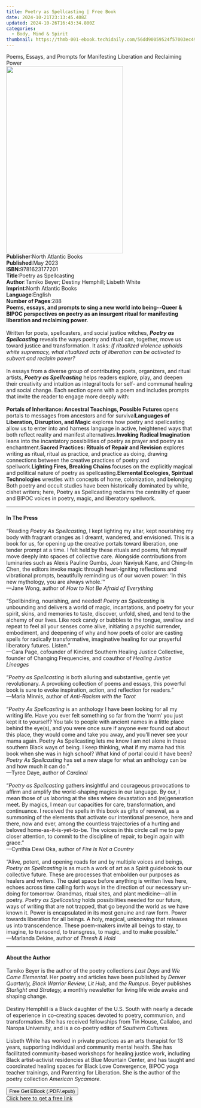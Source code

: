 ```yaml
---
title: Poetry as Spellcasting | Free Book
date: 2024-10-21T23:13:45.408Z
updated: 2024-10-26T16:43:34.800Z
categories:
  - Body, Mind & Spirit
thumbnail: https://thmb-001-ebook.techidaily.com/56dd90059524f57003ec498d8352ef412422f97085b423e49d8eb33690466c71.jpg
---
```

<main id="book-container">
  <div class="flex flex-col">
    <div class="book-brief flex-1 py-6 px-4 sm:p-6 md:py-10 md:px-8">
      <!-- brief-->
      <div class="book-brief-main">
        Poems, Essays, and Prompts for Manifesting Liberation and Reclaiming
        Power
      </div>
    </div>
    <div
      class="book-meta-info flex-1 grid gap-4 col-start-1 col-end-3 row-start-1 sm:mb-6 sm:grid-cols-4 lg:gap-6 lg:col-start-2 lg:row-end-6 lg:row-span-6 lg:mb-0"
    >
      <div
        class="book-meta-info-left place-content-center mt-4 p-4 text-sm leading-6 col-start-2 col-span-2 dark:text-slate-400"
      >
        <img
          class="w-full h-500 object-cover rounded-lg sm:h-255 sm:col-span-2 lg:col-span-full"
          src="https://img-001-ebook.techidaily.com/0a17a1be5ca463bd53aa9d3bd0be0cbbf193520619a0873fcbb5cc72d918fd31.jpg"
          alt=""
          width="312"
          height="500"
        />
      </div>
      <div
        class="book-meta-info-right mt-2 col-start-1 row-start-2 col-span-3 self-center"
      >
        <!-- meta data  -->
        <div class="flex flex-col px-4 md:px-8">
          <div class="flex-1">
            <strong>Publisher</strong>:<span class="px-2"
              >North Atlantic Books</span
            >
          </div>
          <div class="flex-1">
            <strong>Published</strong>:<span class="px-2">May 2023</span>
          </div>
          <div class="flex-1">
            <strong>ISBN</strong>:<span class="px-2">9781623177201</span>
          </div>
          <div class="flex-1">
            <strong>Title</strong>:<span class="px-2"
              >Poetry as Spellcasting</span
            >
          </div>
          <div class="flex-1">
            <strong>Author</strong>:<span class="px-2"
              >Tamiko Beyer; Destiny Hemphill; Lisbeth White</span
            >
          </div>
          <div class="flex-1">
            <strong>Imprint</strong>:<span class="px-2"
              >North Atlantic Books</span
            >
          </div>
          <div class="flex-1">
            <strong>Language</strong>:<span class="px-2">English</span>
          </div>
          <div class="flex-1">
            <strong>Number of Pages</strong>:<span class="px-2">288</span>
          </div>
        </div>
      </div>
    </div>
    <div class="book-description flex-1 py-6 px-4 sm:p-6 md:py-10 md:px-8">
      <div class="book-description-main">
        <div accordion-content="" id="description">
          <b
            >Poems, essays, and prompts to sing a new world into being--Queer
            &amp; BIPOC perspectives on poetry as an insurgent ritual for
            manifesting liberation and reclaiming power.</b
          ><br /><br />Written for poets, spellcasters, and social justice
          witches, <i><b>Poetry as Spellcasting</b></i> reveals the ways poetry
          and ritual can, together, move us toward justice and transformation.
          It asks:
          <i
            >If ritualized violence upholds white supremacy, what ritualized
            acts of liberation can be activated to subvert and reclaim power?</i
          ><br /><br />In essays from a diverse group of contributing poets,
          organizers, and ritual artists,
          <i><b>Poetry as Spellcasting</b></i> helps readers explore, play, and
          deepen their creativity and intuition as integral tools for self- and
          communal healing and social change. Each section opens with a poem and
          includes prompts that invite the reader to engage more deeply with:<br /><br /><b
            >Portals of Inheritance: Ancestral Teachings, Possible Futures </b
          >opens portals to messages from ancestors and for survival<b
            >Languages of Liberation, Disruption, and Magic</b
          >
          explores how poetry and spellcasting allow us to enter into and
          harness language in active, heightened ways that both reflect reality
          and manifest alternatives.<b>Invoking Radical Imagination</b> leans
          into the incantatory possibilities of poetry as prayer and poetry as
          enchantment.<b>Sacred Practices: Rituals of Repair and Revision</b>
          explores writing as ritual, ritual as practice, and practice as doing,
          drawing connections between the creative practices of poetry and
          spellwork.<b>Lighting Fires, Breaking Chains </b>focuses on the
          explicitly magical and political nature of poetry as spellcasting.<b
            >Elemental Ecologies, Spiritual Technologies </b
          >wrestles with concepts of home, colonization, and belonging<br />Both
          poetry and occult studies have been historically dominated by white,
          cishet writers; here, Poetry as Spellcasting reclaims the centrality
          of queer and BIPOC voices in poetry, magic, and liberatory spellwork.
        </div>
        <div class="accordion-fader"></div>
      </div>
    </div>
    <div class="book-excerpts flex-1 py-6 px-4 sm:p-6 md:py-10 md:px-8">
      <!-- excerpts-->
      <div class="book-excerpts-main">
        <hr />
        <h4 class="placeholder placeholder-heading">
          <span>In The Press</span>
        </h4>
        <p>
          “Reading <i>Poetry As Spellcasting</i>, I kept lighting my altar, kept
          nourishing my body with fragrant oranges as I dreamt, wandered, and
          envisioned. This is a book for us, for opening up the creative portals
          toward liberation, one tender prompt at a time. I felt held by these
          rituals and poems, felt myself move deeply into spaces of collective
          care. Alongside contributions from luminaries such as Alexis Pauline
          Gumbs, Joan Naviyuk Kane, and Ching-In Chen, the editors invoke magic
          through heart-igniting reflections and vibrational prompts,
          beautifully reminding us of our woven power: ‘In this new mythology,
          you are always whole.’”<br />—Jane Wong, author of
          <i>How to Not Be Afraid of Everything</i><br /><br />“Spellbinding,
          nourishing, and needed! <i>Poetry as Spellcasting</i> is unbounding
          and delivers a world of magic, incantations, and poetry for your
          spirit, skins, and memories to taste, discover, unfold, shed, and tend
          to the alchemy of our lives. Like rock candy or bubbles to the tongue,
          swallow and repeat to feel all your senses come alive, initiating a
          psychic surrender, embodiment, and deepening of why and how poets of
          color are casting spells for radically transformative, imaginative
          healing for our prayerful liberatory futures. Listen.”<br />—Cara
          Page, cofounder of Kindred Southern Healing Justice Collective,
          founder of Changing Frequencies, and coauthor of
          <i>Healing Justice Lineages</i><br /><br />“<i
            >Poetry as Spellcasting</i
          >
          is both alluring and substantive, gentle yet revolutionary. A
          provoking collection of poems and essays, this powerful book is sure
          to evoke inspiration, action, and reflection for readers.”<br />—Maria
          Minnis, author of <i>Anti-Racism with the Tarot</i><br /><br />“<i
            >Poetry As Spellcasting</i
          >
          is an anthology I have been looking for all my writing life. Have you
          ever felt something so far from the ‘norm’ you just kept it to
          yourself? You talk to people with ancient names in a little place
          behind the eye(s), and you were once sure if anyone ever found out
          about this place, they would come and take you away, and you’ll never
          see your mama again. Poetry As Spellcasting lets me know I am not
          alone in these southern Black ways of being. I keep thinking, what if
          my mama had this book when she was in high school? What kind of portal
          could it have been? <i>Poetry As Spellcasting</i> has set a new stage
          for what an anthology can be and how much it can do.”<br />—Tyree
          Daye, author of <i>Cardinal</i><br /><br />“<i
            >Poetry as Spellcasting</i
          >
          gathers insightful and courageous provocations to affirm and amplify
          the world-shaping magics in our language. By our, I mean those of us
          laboring at the sites where devastation and (re)generation meet. By
          magics, I mean our capacities for care, transformation, and
          continuance. I received the spells in this book as gifts of renewal,
          as a summoning of the elements that activate our intentional presence,
          here and there, now and ever, among the countless trajectories of a
          hurting and beloved home-as-it-is-yet-to-be. The voices in this circle
          call me to pay closer attention, to commit to the discipline of
          repair, to begin again with grace.”<br />—Cynthia Dewi Oka, author of
          <i>Fire Is Not a Country</i><br /><br />“Alive, potent, and opening
          roads for and by multiple voices and beings,
          <i>Poetry as Spellcasting</i> is as much a work of art as a Spirit
          guidebook to our collective future. These are processes that embolden
          our purposes as healers and writers. The quiet space before anything
          is written lives here, echoes across time calling forth ways in the
          direction of our necessary un-doing for tomorrow. Grandmas, ritual
          sites, and plant medicine—all in poetry.
          <i>Poetry as Spellcasting</i> holds possibilities needed for our
          future, ways of writing that are not trapped, that go beyond the world
          as we have known it. Power is encapsulated in its most genuine and raw
          form. Power towards liberation for all beings. A holy, magical,
          unknowing that releases us into transcendence. These poem-makers
          invite all beings to stay, to imagine, to transcend, to transgress, to
          magic, and to make possible.”<br />—Marlanda Dekine, author of
          <i>Thresh &amp; Hold</i>
        </p>
      </div>
    </div>
    <div class="book-about-author flex-1 py-6 px-4 sm:p-6 md:py-10 md:px-8">
      <!-- about author-->
      <div class="book-main-author-main">
        <hr />
        <h4 class="placeholder placeholder-heading">
          <span>About the Author</span>
        </h4>
        <p>
          Tamiko Beyer is the author of the poetry collections
          <i>Last Days</i> and <i>We Come Elemental</i>.&nbsp;Her poetry and
          articles have been published by
          <i>Denver Quarterly, Black Warrior Review, Lit Hub,</i> and
          <i>the Rumpus</i>. Beyer publishes <i>Starlight and Strategy,</i> a
          monthly newsletter for living life wide awake and shaping change.<br /><br />Destiny
          Hemphill is a Black daughter of the U.S. South with nearly a decade of
          experience in co-creating spaces devoted to poetry, communion, and
          transformation. She has received fellowships from Tin House, Callaloo,
          and Naropa University, and is a co-poetry editor of
          <i>Southern Cultures.</i><br /><br />Lisbeth White&nbsp;has worked in
          private practices as an arts therapist for 13 years, supporting
          individual and community mental health. She has facilitated
          community-based workshops for healing justice work, including Black
          artist-activist residencies at Blue Mountain Center, and has taught
          and coordinated healing spaces for Black Love Convergence, BIPOC yoga
          teacher trainings, and Parenting for Liberation.&nbsp;She is the
          author of the poetry collection <i>American Sycamore.</i>
        </p>
      </div>
    </div>
    <div class="book-free-get flex-1 py-6 px-4 sm:p-6 md:py-10 md:px-8">
      <button
        id="btn-free-get"
        class="bg-blue-500 hover:bg-blue-700 text-white font-bold py-2 px-4 rounded"
      >
        Free Get EBook (.PDF/.epub)
      </button>
      <div id="countdown-display" class="px-2 text-lg mt-2"></div>
      <a
        id="free-link"
        class="hidden bg-blue-500 hover:bg-blue-700 text-white font-bold py-2 px-4 rounded"
        href="https://www.ebooks.com/en-us/book/210645246/poetry-as-spellcasting/tamiko-beyer/"
        target="_blank"
        >Click here to get a free link</a
      >
    </div>
    <script>
      let countdownTime = 0;
      let countdownInterval = null;
      document
        .getElementById('btn-free-get')
        .addEventListener('click', startCountdown);
      function startCountdown() {
        countdownTime = new Date().getTime() + 60000 * 3;
        countdownInterval = setInterval(updateCountdown, 1000);
        document.getElementById('btn-free-get').disabled = true;
        document
          .getElementById('btn-free-get')
          .classList.add('bg-gray-500', 'cursor-not-allowed');
      }
      function updateCountdown() {
        let currentTime = new Date().getTime();
        let timeLeft = countdownTime - currentTime;
        let secondsLeft = Math.floor(timeLeft / 1000);
        document.getElementById('countdown-display').innerHTML =
          `Remaining time: ${secondsLeft} seconds.`;
        if (secondsLeft <= 0) {
          clearInterval(countdownInterval);
          document.getElementById('btn-free-get').classList.add('hidden');
          document.getElementById('free-link').classList.remove('hidden');
          document.getElementById('countdown-display').innerHTML = '';
        }
      }
    </script>
  </div>
</main>

<ins class="adsbygoogle"
      style="display:block"
      data-ad-client="ca-pub-7571918770474297"
      data-ad-slot="8358498916"
      data-ad-format="auto"
      data-full-width-responsive="true"></ins>
    